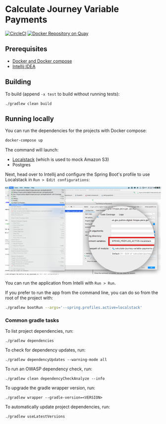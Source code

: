 # Calculate Journey Variable Payments

[![CircleCI](https://circleci.com/gh/ministryofjustice/calculate-journey-variable-payments/tree/main.svg?style=svg)](https://circleci.com/gh/ministryofjustice/calculate-journey-variable-payments)
[![Docker Repository on Quay](https://quay.io/repository/hmpps/calculate-journey-variable-payments/status)](https://quay.io/repository/hmpps/calculate-journey-variable-payments)
## Prerequisites

- [Docker and Docker compose](https://docs.docker.com/get-docker/)
- [Intellij IDEA](https://www.jetbrains.com/idea/)

## Building

To build (append `-x test` to build without running tests):
```
./gradlew clean build
```

## Running locally

You can run the dependencies for the projects with Docker compose:

```bash
docker-compose up
```

The command will launch:

- [Localstack](https://github.com/localstack/localstack) (which is used to mock Amazon S3)
- Postgres

Next, head over to Intellij and configure the Spring Boot's profile to use Localstack in `Run > Edit configurations`:

![Configure the Spring Profile in Intellij](assets/spring-profile.png)

You can run the application from Intelli with `Run > Run`.

If you prefer to run the app from the command line, you can do so from the root of the project with:

```bash
./gradlew bootRun --args='--spring.profiles.active=localstack'
```

### Common gradle tasks 
To list project dependencies, run:
```
./gradlew dependencies
```

To check for dependency updates, run:
```
./gradlew dependencyUpdates --warning-mode all
```

To run an OWASP dependency check, run:
```
./gradlew clean dependencyCheckAnalyze --info
```

To upgrade the gradle wrapper version, run:
```
./gradlew wrapper --gradle-version=<VERSION>
```
To automatically update project dependencies, run:
```
./gradlew useLatestVersions
```
